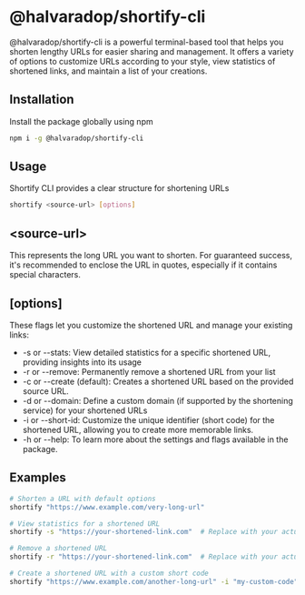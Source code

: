 # @halvaradop/shortify-cli

@halvaradop/shortify-cli is a powerful terminal-based tool that helps you shorten lengthy URLs for easier sharing and management. It offers a variety of options to customize URLs according to your style, view statistics of shortened links, and maintain a list of your creations.

## Installation

Install the package globally using npm

```bash
npm i -g @halvaradop/shortify-cli
```

## Usage

Shortify CLI provides a clear structure for shortening URLs

```bash
shortify <source-url> [options]
```

## \<source-url\>

This represents the long URL you want to shorten. For guaranteed success, it's recommended to enclose the URL in quotes, especially if it contains special characters.

## [options]

These flags let you customize the shortened URL and manage your existing links:

-   \-s or \--stats: View detailed statistics for a specific shortened URL, providing insights into its usage
-   \-r or \--remove: Permanently remove a shortened URL from your list
-   \-c or \--create (default): Creates a shortened URL based on the provided source URL.
-   \-d or \--domain: Define a custom domain (if supported by the shortening service) for your shortened URLs
-   \-i or \--short-id: Customize the unique identifier (short code) for the shortened URL, allowing you to create more memorable links.
-   \-h or \--help: To learn more about the settings and flags available in the package.

## Examples

```bash
# Shorten a URL with default options
shortify "https://www.example.com/very-long-url"

# View statistics for a shortened URL
shortify -s "https://your-shortened-link.com"  # Replace with your actual shortened URL

# Remove a shortened URL
shortify -r "https://your-shortened-link.com"  # Replace with your actual shortened URL

# Create a shortened URL with a custom short code
shortify "https://www.example.com/another-long-url" -i "my-custom-code"

```
